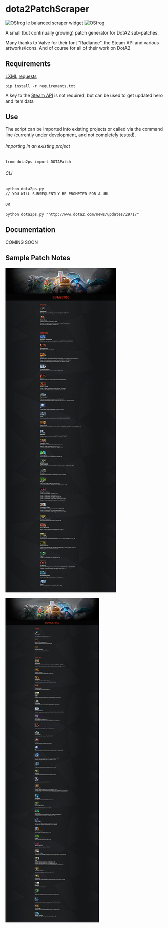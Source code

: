 # dota2PatchScraper

![OSfrog](https://static-cdn.jtvnw.net/emoticons/v1/81248/1.0) le balanced scraper widget ![OSfrog](https://static-cdn.jtvnw.net/emoticons/v1/81248/1.0)

A small (but continually growing) patch generator for DotA2 sub-patches.

Many thanks to Valve for their font "Radiance", the Steam API and various artworks/icons. And of course for all of their work on DotA2

## Requirements

[LXML](http://lxml.de)
[requests](http://docs.python-requests.org/en/master/)

```
pip install -r requirements.txt
```

A key to the [Steam API](http://steamcommunity.com/dev) is not required, but can be used to get updated hero and item data

## Use

The script can be imported into existing projects or called via the command line (currently under development, and not completely tested).

###### Importing in an existing project
```
from dota2ps import DOTAPatch
```

###### CLI
```
python dota2ps.py
// YOU WILL SUBSEQUENTLY BE PROMPTED FOR A URL

OR

python dota2ps.py "http://www.dota2.com/news/updates/29717"
```

## Documentation

COMING SOON

## Sample Patch Notes

![7.06C](./samples/706C.jpg)

![7.06D](./samples/706D.jpg)
